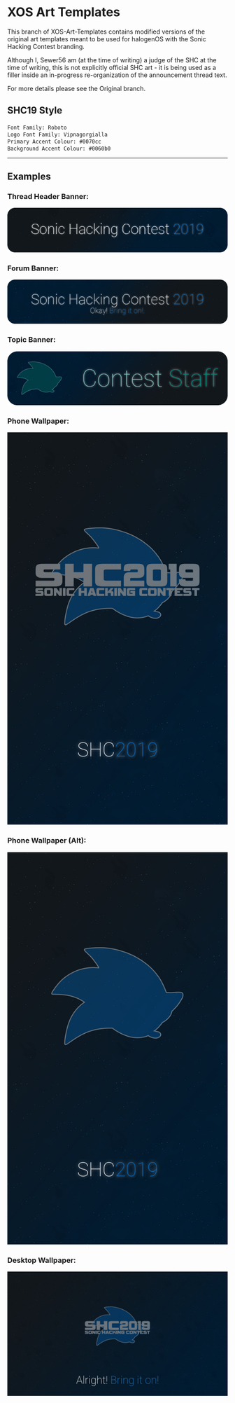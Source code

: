 # XOS Art Templates

This branch of XOS-Art-Templates contains modified versions of the original art templates meant to be used for halogenOS with the Sonic Hacking Contest branding.

Although I, Sewer56 am (at the time of writing) a judge of the SHC at the time of writing, this is not explicitly official SHC art - it is being used as a filler inside an in-progress re-organization of the announcement thread text.

For more details please see the Original branch.

## SHC19 Style

```
Font Family: Roboto
Logo Font Family: Vipnagorgialla
Primary Accent Colour: #0070cc
Background Accent Colour: #0060b0
```

------

## Examples

### Thread Header Banner:
![](Examples/Thread%20Header%20Banner.png)

### Forum Banner:
![](Examples/Forum%20Banner.png)

### Topic Banner:
![](Examples/Topic%20Banner.png)

### Phone Wallpaper:
![](Examples/Phone%20Wallpaper.png)

### Phone Wallpaper (Alt):
![](Examples/Phone%20Wallpaper%20Alt.png)

### Desktop Wallpaper:
![](Examples/Desktop%20Wallpaper.png)

